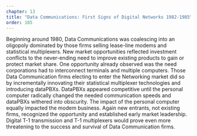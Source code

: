 ```yaml
---
chapter: 13
title: "Data Communications: First Signs of Digital Networks 1982-1985"
order: 105
---
```


Beginning around 1980, Data Communications was coalescing into an oligopoly dominated by those firms selling lease-line modems and statistical multiplexers. New market opportunities reflected investment conflicts to the never-ending need to improve existing products to gain or protect market share. One opportunity already observed was the need corporations had to interconnect terminals and multiple computers. Those Data Communication firms electing to enter the Networking market did so by incrementally innovating their statistical multiplexer technologies and introducing dataPBXs. DataPBXs appeared competitive until the personal computer radically changed the needed communication speeds and dataPBXs withered into obscurity. The impact of the personal computer equally impacted the modem business. Again new entrants, not existing firms, recognized the opportunity and established early market leadership. Digital T-1 transmission and T-1 multiplexers would prove even more threatening to the success and survival of Data Communication firms.
